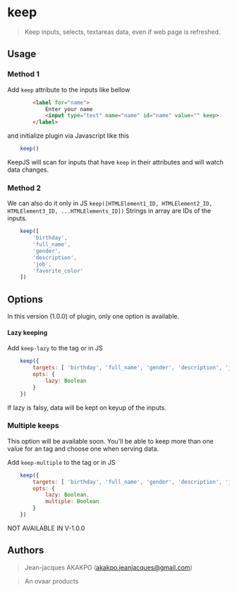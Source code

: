 # keep

> Keep inputs, selects, textareas data, even if web page is refreshed.

## Usage

### Method 1
Add ```keep``` attribute to the inputs like bellow

``` html
		<label for="name">
			Enter your name
			<input type="text" name="name" id="name" value="" keep>
		</label>
```

and initialize plugin via Javascript like this

``` js
	keep()
```

KeepJS will scan for inputs that have ```keep``` in their attributes and will watch data changes.


### Method 2
We can also do it only in JS ```keep([HTMLElement1_ID, HTMLElement2_ID, HTMLElement3_ID, ...HTMLElements_ID])```
Strings in array are IDs of the inputs.

``` js
	keep([
		'birthday',
		'full_name',
		'gender',
		'description',
		'job',
		'favorite_color'
	])
```

## Options
In this version (1.0.0) of plugin, only one option is available.

#### Lazy keeping
Add ```keep-lazy``` to the tag or in JS
``` js
	keep({
		targets: [ 'birthday', 'full_name', 'gender', 'description', 'job', 'favorite_color' ],
		opts: {
			lazy: Boolean
		}
	})
```

If lazy is falsy, data will be kept on keyup of the inputs.


### Multiple keeps
This option will be available soon.
You'll be able to keep more than one value for an tag and choose one when serving data.

Add ```keep-multiple``` to the tag or in JS
``` js
	keep({
		targets: [ 'birthday', 'full_name', 'gender', 'description', 'job', 'favorite_color' ],
		opts: {
			lazy: Boolean,
			multiple: Boolean
		}
	})
```

NOT AVAILABLE IN V-1.0.0

## Authors

> Jean-jacques AKAKPO (akakpo.jeanjacques@gmail.com)

> An ovaar products
